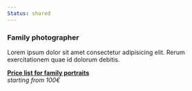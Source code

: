 ```yaml
---
Status: shared
---
```

<div class="col-md-12 col-lg-12 col-xl-12 text-center mb-5 mb-lg-5">
  <div class="h-100 p-4 p-lg-5 site-block-feature-7">
    <span class="icon flaticon-picture display-3 text-primary mb-4 d-block"></span>
    <h3 class="text-white h4">Family photographer</h3>
    <p>Lorem ipsum dolor sit amet consectetur adipisicing elit. Rerum exercitationem quae id dolorum debitis.</p>
    <p><strong class="font-weight-bold"><a href="/en/fotosessioonide-hinnakiri/#perepildistamise-hind">Price list for family portraits</a></strong><br /> <i>starting from 100€</i></p>
  </div>
</div>
